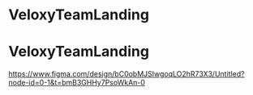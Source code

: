 ﻿# VeloxyTeamLanding
# VeloxyTeamLanding

https://www.figma.com/design/bC0obMJSIwgoqLO2hR73X3/Untitled?node-id=0-1&t=bmB3GHHy7PsoWkAn-0
